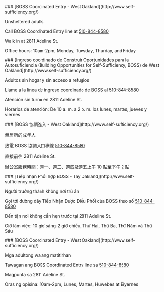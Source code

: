 <RenderIf language="en">
### [BOSS Coordinated Entry - West Oakland](http://www.self-sufficiency.org/)

Unsheltered adults

Call BOSS Coordinated Entry line at [510-844-8580](tel:+1-510-844-8580)

Walk in at 2811 Adeline St.  

Office hours: 10am-2pm, Monday, Tuesday, Thurday, and Friday

</RenderIf>
<RenderIf language="es">
### [Ingreso coordinado de Construir Oportunidades para la Autosuficiencia (Building Opportunities for Self-Sufficiency, BOSS) de West Oakland](http://www.self-sufficiency.org/)

Adultos sin hogar y sin acceso a refugios

Llame a la línea de ingreso coordinado de BOSS al [510-844-8580](tel:+1-510-844-8580)

Atención sin turno en 2811 Adeline St.  

Horarios de atención: De 10 a. m. a 2 p. m. los lunes, martes, jueves y viernes

</RenderIf>
<RenderIf language="zh">
### [BOSS 協調進入 - West Oakland](http://www.self-sufficiency.org/)

無居所的成年人

致電 BOSS 協調入口專線 [510-844-8580](tel:+1-510-844-8580)

直接前往 2811 Adeline St.  

辦公室服務時間：週一、週二、週四及週五上午 10 點至下午 2 點

</RenderIf>
<RenderIf language="vi">
### [Tiếp nhận Phối hợp BOSS - Tây Oakland](http://www.self-sufficiency.org/)

Người trưởng thành không nơi trú ẩn

Gọi tới đường dây Tiếp Nhận Được Điều Phối của BOSS theo số [510-844-8580](tel:+1-510-844-8580)

Đến tận nơi không cần hẹn trước tại 2811 Adeline St. 

Giờ làm việc: 10 giờ sáng-2 giờ chiều, Thứ Hai, Thứ Ba, Thứ Năm và Thứ Sáu

</RenderIf>
<RenderIf language="tl">
### [BOSS Coordinated Entry - West Oakland](http://www.self-sufficiency.org/)

Mga adultong walang matitirhan

Tawagan ang BOSS Coordinated Entry line sa [510-844-8580](tel:+1-510-844-8580)

Magpunta sa 2811 Adeline St.

Oras ng opisina: 10am-2pm, Lunes, Martes, Huwebes at Biyernes

</RenderIf>
